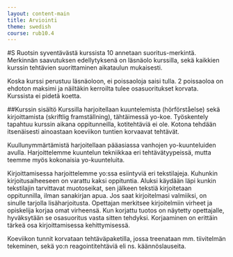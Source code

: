 ```yaml
---
layout: content-main
title: Arviointi
theme: swedish
course: rub10.4
---
```


#S
Ruotsin syventävästä kurssista 10 annetaan suoritus-merkintä. Merkinnän
saavutuksen edellytyksenä on läsnäolo kurssilla, sekä kaikkien kurssin tehtävien
suorittaminen aikataulun mukaisesti.

Koska kurssi perustuu läsnäoloon, ei poissaoloja saisi tulla. 2 poissaoloa on
ehdoton maksimi ja näiltäkin kerroilta tulee osasuoritukset korvata. Kurssista
ei pidetä koetta.

##Kurssin sisältö
Kurssilla harjoitellaan kuuntelemista (hörförståelse) sekä kirjoittamista
(skriftlig framställning), tähtäimessä yo-koe. Työskentely tapahtuu kurssin
aikana oppitunneilla, kotitehtäviä ei ole. Kotona tehdään itsenäisesti ainoastaan
koeviikon tuntien korvaavat tehtävät.

Kuullunymmärtämistä harjoitellaan pääasiassa vanhojen yo-kuunteluiden avulla.
Harjoittelemme kuuntelun tekniikkaa eri tehtävätyypeissä, mutta teemme myös
kokonaisia yo-kuunteluita.

Kirjoittamisessa harjoittelemme yo:ssa esiintyviä eri tekstilajeja. Kuhunkin
kirjoitusaiheeseen on varattu kaksi oppituntia. Aluksi käydään läpi kunkin tekstilajin
tarvittavat muotoseikat, sen jälkeen tekstiä kirjoitetaan oppitunnilla, ilman
sanakirjan apua. Jos saat kirjoitelmasi valmiiksi, on sinulle tarjolla lisäharjoitusta.
Opettajan merkitsee kirjoitelmiin virheet ja opiskelija korjaa omat virheensä.
Kun korjattu tuotos on näytetty opettajalle, hyväksytään se osasuoritus vasta sitten tehdyksi.
Korjaaminen on erittäin tärkeä osa kirjoittamisessa kehittymisessä.

Koeviikon tunnit korvataan tehtäväpaketilla, jossa treenataan mm. tiivitelmän tekeminen,
sekä yo:n reagointitehtäviä eli ns. käännöslauseita. 
